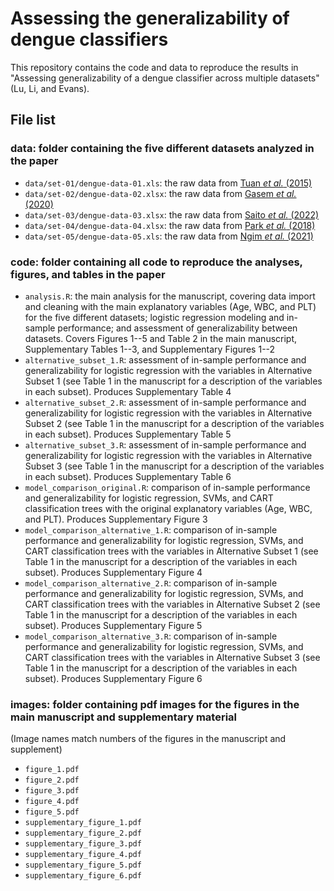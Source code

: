 # Assessing the generalizability of dengue classifiers

This repository contains the code and data to reproduce the results in "Assessing generalizability of a dengue classifier across multiple
datasets" (Lu, Li, and Evans). 

## File list

### data: folder containing the five different datasets analyzed in the paper

* `data/set-01/dengue-data-01.xls`: the raw data from [Tuan *et al.* (2015)](https://journals.plos.org/plosntds/article?id=10.1371/journal.pntd.0003638)
* `data/set-02/dengue-data-02.xlsx`: the raw data from [Gasem *et al.* (2020)](https://journals.plos.org/plosntds/article?id=10.1371/journal.pntd.0007927)
* `data/set-03/dengue-data-03.xlsx`: the raw data from [Saito *et al.* (2022)](https://journals.plos.org/plosntds/article?id=10.1371/journal.pntd.0010414)
* `data/set-04/dengue-data-04.xlsx`: the raw data from [Park *et al.* (2018)](https://journals.plos.org/plosntds/article?id=10.1371/journal.pntd.0006799)
* `data/set-05/dengue-data-05.xls`: the raw data from [Ngim *et al.* (2021)](https://journals.plos.org/plosntds/article?id=10.1371/journal.pntd.0009445)

### code: folder containing all code to reproduce the analyses, figures, and tables in the paper

* `analysis.R`: the main analysis for the manuscript, covering data import and cleaning with the main explanatory variables (Age, WBC, and PLT) for the five different datasets; logistic regression modeling and in-sample performance; and assessment of generalizability between datasets. Covers Figures 1--5 and Table 2 in the main manuscript, Supplementary Tables 1--3, and Supplementary Figures 1--2
* `alternative_subset_1.R`: assessment of in-sample performance and generalizability for logistic regression with the variables in Alternative Subset 1 (see Table 1 in the manuscript for a description of the variables in each subset). Produces Supplementary Table 4 
* `alternative_subset_2.R`: assessment of in-sample performance and generalizability for logistic regression with the variables in Alternative Subset 2 (see Table 1 in the manuscript for a description of the variables in each subset). Produces Supplementary Table 5
* `alternative_subset_3.R`: assessment of in-sample performance and generalizability for logistic regression with the variables in Alternative Subset 3 (see Table 1 in the manuscript for a description of the variables in each subset). Produces Supplementary Table 6
* `model_comparison_original.R`: comparison of in-sample performance and generalizability for logistic regression, SVMs, and CART classification trees with the original explanatory variables (Age, WBC, and PLT). Produces Supplementary Figure 3
* `model_comparison_alternative_1.R`: comparison of in-sample performance and generalizability for logistic regression, SVMs, and CART classification trees with the variables in Alternative Subset 1 (see Table 1 in the manuscript for a description of the variables in each subset). Produces Supplementary Figure 4
* `model_comparison_alternative_2.R`: comparison of in-sample performance and generalizability for logistic regression, SVMs, and CART classification trees with the variables in Alternative Subset 2 (see Table 1 in the manuscript for a description of the variables in each subset). Produces Supplementary Figure 5
* `model_comparison_alternative_3.R`: comparison of in-sample performance and generalizability for logistic regression, SVMs, and CART classification trees with the variables in Alternative Subset 3 (see Table 1 in the manuscript for a description of the variables in each subset). Produces Supplementary Figure 6


### images: folder containing pdf images for the figures in the main manuscript and supplementary material

(Image names match numbers of the figures in the manuscript and supplement)

* `figure_1.pdf`
* `figure_2.pdf`
* `figure_3.pdf`
* `figure_4.pdf`
* `figure_5.pdf`
* `supplementary_figure_1.pdf`
* `supplementary_figure_2.pdf`
* `supplementary_figure_3.pdf`
* `supplementary_figure_4.pdf`
* `supplementary_figure_5.pdf`
* `supplementary_figure_6.pdf`


